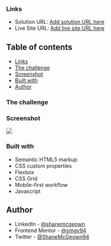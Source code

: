 ### Links

- Solution URL: [Add solution URL here](https://twitter.com/i/timeline)
- Live Site URL: [Add live site URL here](https://your-live-site-url.com)

## Table of contents

- [Links](#links)
- [The challenge](#the-challenge)
- [Screenshot](#screenshot)
- [Built with](#built-with)
- [Author](#author)

### The challenge

### Screenshot

![](./screenshot.jpg)

### Built with

- Semantic HTML5 markup
- CSS custom properties
- Flexbox
- CSS Grid
- Mobile-first workflow
- Javascript

## Author

- LinkedIn - [@shanemcgeown](https://www.linkedin.com/in/shanemcgeown/)
- Frontend Mentor - [@smgy94](https://www.frontendmentor.io/profile/Smgy94)
- Twitter - [@ShaneMcGeown94](https://twitter.com/ShaneMcGeown94)
